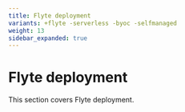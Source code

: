 ```yaml
---
title: Flyte deployment
variants: +flyte -serverless -byoc -selfmanaged
weight: 13
sidebar_expanded: true
---
```


# Flyte deployment

This section covers Flyte deployment.
